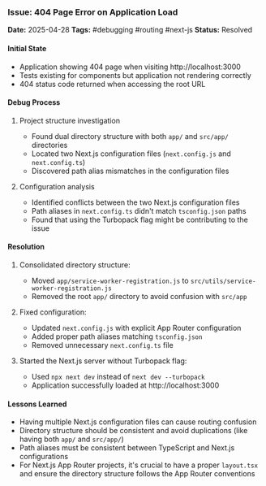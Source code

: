 ### Issue: 404 Page Error on Application Load
**Date:** 2025-04-28
**Tags:** #debugging #routing #next-js
**Status:** Resolved

#### Initial State
- Application showing 404 page when visiting http://localhost:3000
- Tests existing for components but application not rendering correctly
- 404 status code returned when accessing the root URL

#### Debug Process
1. Project structure investigation
   - Found dual directory structure with both `app/` and `src/app/` directories
   - Located two Next.js configuration files (`next.config.js` and `next.config.ts`)
   - Discovered path alias mismatches in the configuration files
   
2. Configuration analysis
   - Identified conflicts between the two Next.js configuration files
   - Path aliases in `next.config.ts` didn't match `tsconfig.json` paths
   - Found that using the Turbopack flag might be contributing to the issue

#### Resolution
1. Consolidated directory structure:
   - Moved `app/service-worker-registration.js` to `src/utils/service-worker-registration.js`
   - Removed the root `app/` directory to avoid confusion with `src/app`
   
2. Fixed configuration:
   - Updated `next.config.js` with explicit App Router configuration
   - Added proper path aliases matching `tsconfig.json`
   - Removed unnecessary `next.config.ts` file
   
3. Started the Next.js server without Turbopack flag:
   - Used `npx next dev` instead of `next dev --turbopack`
   - Application successfully loaded at http://localhost:3000

#### Lessons Learned
- Having multiple Next.js configuration files can cause routing confusion
- Directory structure should be consistent and avoid duplications (like having both `app/` and `src/app/`)
- Path aliases must be consistent between TypeScript and Next.js configurations
- For Next.js App Router projects, it's crucial to have a proper `layout.tsx` and ensure the directory structure follows the App Router conventions
